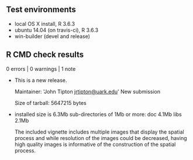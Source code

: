 ## Test environments
* local OS X install, R 3.6.3
* ubuntu 14.04 (on travis-ci), R 3.6.3
* win-builder (devel and release)

## R CMD check results

0 errors | 0 warnings | 1 note

* This is a new release.

  Maintainer: 'John Tipton <jrtipton@uark.edu>'
  New submission
  
  Size of tarball: 5647215 bytes
  
  
* installed size is  6.3Mb
    sub-directories of 1Mb or more:
      doc    4.1Mb
      libs   2.1Mb


    The included vignette includes multiple images that display the spatial process and while resolution of the images could be decreased, having high quality images is informative of the construction of the spatial process.
